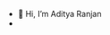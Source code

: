 - 👋 Hi, I’m Aditya Ranjan
-

<!---
AdityaRanjan-Bittu/AdityaRanjan-Bittu is a ✨ special ✨ repository because its `README.md` (this file) appears on your GitHub profile.
You can click the Preview link to take a look at your changes.
--->
